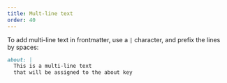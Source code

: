 ```yaml
---
title: Mult-line text
order: 40
---
```


To add multi-line text in frontmatter, use a `|` character,
and prefix the lines by spaces:

```md
about: |
  This is a multi-line text
  that will be assigned to the about key
```
